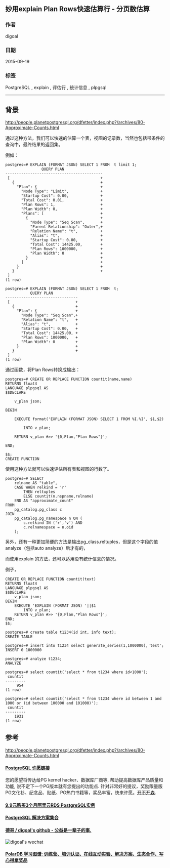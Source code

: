 ## 妙用explain Plan Rows快速估算行 - 分页数估算 
                                                                                                             
### 作者                                                                                            
digoal                                                                                            
                                                                                            
### 日期                                                                                             
2015-09-19                                                                                 
                                                                                              
### 标签                                                                                            
PostgreSQL , explain , 评估行 , 统计信息 , plpgsql    
                                                                                                        
----                                                                                                        
                                                                                                         
## 背景                                 
http://people.planetpostgresql.org/dfetter/index.php?/archives/80-Approximate-Counts.html  
  
通过这种方法，我们可以快速的估算一个表，视图的记录数，当然也包括带条件的查询中，最终结果的返回集。  
  
例如：  
  
```  
postgres=# EXPLAIN (FORMAT JSON) SELECT 1 FROM  t limit 1;  
                QUERY PLAN                   
-------------------------------------------  
 [                                        +  
   {                                      +  
     "Plan": {                            +  
       "Node Type": "Limit",              +  
       "Startup Cost": 0.00,              +  
       "Total Cost": 0.01,                +  
       "Plan Rows": 1,                    +  
       "Plan Width": 0,                   +  
       "Plans": [                         +  
         {                                +  
           "Node Type": "Seq Scan",       +  
           "Parent Relationship": "Outer",+  
           "Relation Name": "t",          +  
           "Alias": "t",                  +  
           "Startup Cost": 0.00,          +  
           "Total Cost": 14425.00,        +  
           "Plan Rows": 1000000,          +  
           "Plan Width": 0                +  
         }                                +  
       ]                                  +  
     }                                    +  
   }                                      +  
 ]  
(1 row)  
  
postgres=# EXPLAIN (FORMAT JSON) SELECT 1 FROM  t;  
           QUERY PLAN             
--------------------------------  
 [                             +  
   {                           +  
     "Plan": {                 +  
       "Node Type": "Seq Scan",+  
       "Relation Name": "t",   +  
       "Alias": "t",           +  
       "Startup Cost": 0.00,   +  
       "Total Cost": 14425.00, +  
       "Plan Rows": 1000000,   +  
       "Plan Width": 0         +  
     }                         +  
   }                           +  
 ]  
(1 row)  
```  
  
通过函数，将Plan Rows转换成输出：  
  
```  
postgres=# CREATE OR REPLACE FUNCTION countit(name,name)               
RETURNS float4           
LANGUAGE plpgsql AS          
$$DECLARE               
                                               
    v_plan json;                
      
BEGIN                      
      
    EXECUTE format('EXPLAIN (FORMAT JSON) SELECT 1 FROM %I.%I', $1,$2)  
                                    
        INTO v_plan;                                                                       
                             
    RETURN v_plan #>> '{0,Plan,"Plan Rows"}';  
  
END;  
  
$$;  
CREATE FUNCTION  
```  
  
使用这种方法就可以快速评估所有表和视图的行数了。  
  
```  
postgres=# SELECT  
    relname AS "table",  
    CASE WHEN relkind = 'r'  
        THEN reltuples  
        ELSE countit(n.nspname,relname)  
    END AS "approximate_count"  
FROM  
    pg_catalog.pg_class c  
JOIN  
    pg_catalog.pg_namespace n ON (  
        c.relkind IN ('r','v') AND  
        c.relnamespace = n.oid                                                           
    );  
```  
  
另外，还有一种更加简便的方法是输出pg_class.reltuples，但是这个字段的值analyze（包括auto analyze）后才有的，  
  
而使用explain 的方法，还可以适用没有统计信息的情况。  
  
例子，   
  
```
CREATE OR REPLACE FUNCTION countit(text)                    
RETURNS float4           
LANGUAGE plpgsql AS          
$$DECLARE               
    v_plan json;                
BEGIN                      
    EXECUTE 'EXPLAIN (FORMAT JSON) '||$1                                
        INTO v_plan;                                                                       
    RETURN v_plan #>> '{0,Plan,"Plan Rows"}';  
END;  
$$;  

postgres=# create table t1234(id int, info text);  
CREATE TABLE  

postgres=# insert into t1234 select generate_series(1,1000000),'test';  
INSERT 0 1000000  

postgres=# analyze t1234;  
ANALYZE  

postgres=# select countit('select * from t1234 where id<1000');  
 countit   
---------  
     954  
(1 row)  

postgres=# select countit('select * from t1234 where id between 1 and 1000 or (id between 100000 and 101000)');  
 countit   
---------  
    1931  
(1 row)  
```
  
## 参考  
http://people.planetpostgresql.org/dfetter/index.php?/archives/80-Approximate-Counts.html  
  
  
  
  
  
  
  
  
  
  
  
  
  
  
  
  
  
  
  
  
  
  
  
  
  
  
  
  
  
  
  
  
  
  
  
  
  
  
  
  
  
  
  
  
  
  
  
  
  
  
  
  
  
  
  
  
  
  
  
  
  
  
  
  
  
  
  
  
  
  
  
  
  
#### [PostgreSQL 许愿链接](https://github.com/digoal/blog/issues/76 "269ac3d1c492e938c0191101c7238216")
您的愿望将传达给PG kernel hacker、数据库厂商等, 帮助提高数据库产品质量和功能, 说不定下一个PG版本就有您提出的功能点. 针对非常好的提议，奖励限量版PG文化衫、纪念品、贴纸、PG热门书籍等，奖品丰富，快来许愿。[开不开森](https://github.com/digoal/blog/issues/76 "269ac3d1c492e938c0191101c7238216").  
  
  
#### [9.9元购买3个月阿里云RDS PostgreSQL实例](https://www.aliyun.com/database/postgresqlactivity "57258f76c37864c6e6d23383d05714ea")
  
  
#### [PostgreSQL 解决方案集合](https://yq.aliyun.com/topic/118 "40cff096e9ed7122c512b35d8561d9c8")
  
  
#### [德哥 / digoal's github - 公益是一辈子的事.](https://github.com/digoal/blog/blob/master/README.md "22709685feb7cab07d30f30387f0a9ae")
  
  
![digoal's wechat](../pic/digoal_weixin.jpg "f7ad92eeba24523fd47a6e1a0e691b59")
  
  
#### [PolarDB 学习图谱: 训练营、培训认证、在线互动实验、解决方案、生态合作、写心得拿奖品](https://www.aliyun.com/database/openpolardb/activity "8642f60e04ed0c814bf9cb9677976bd4")
  
